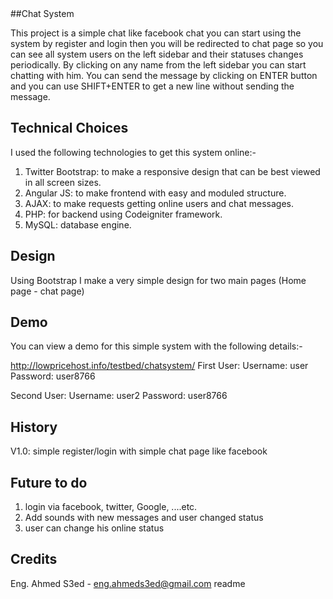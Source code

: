 <snippet>
  <content>
##Chat System


This project is a simple chat like facebook chat you can start using the system by register and login then you will be redirected to chat page so you can see all system users on the left sidebar and their statuses changes periodically.
By clicking on any name from the left sidebar you can start chatting with him.
You can send the message by clicking on ENTER button and you can use SHIFT+ENTER to get a new line without sending the message.


## Technical Choices
I used the following technologies to get this system online:-
1. Twitter Bootstrap: to make a responsive design that can be best viewed in all screen sizes.
2. Angular JS: to make frontend with easy and moduled structure.
3. AJAX: to make requests getting online users and chat messages.
4. PHP: for backend using Codeigniter framework.
5. MySQL: database engine.

## Design
Using Bootstrap I make a very simple design for two main pages (Home page - chat page)

## Demo
You can view a demo for this simple system with the following details:-

http://lowpricehost.info/testbed/chatsystem/
First User:
Username: user
Password: user8766

Second User:
Username: user2
Password: user8766

## History
V1.0: simple register/login with simple chat page like facebook

## Future to do
1. login via facebook, twitter, Google, ....etc.
2. Add sounds with new messages and user changed status
3. user can change his online status

## Credits
Eng. Ahmed S3ed - eng.ahmeds3ed@gmail.com
</content>
  <tabTrigger>readme</tabTrigger>
</snippet>